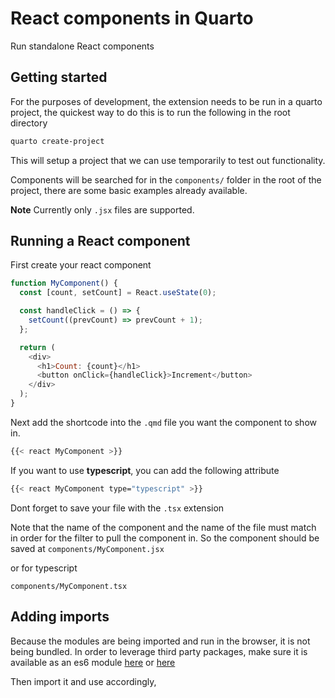 # React components in Quarto

Run standalone React components

## Getting started

For the purposes of development, the extension needs to be run in a quarto project, the quickest way to do this is to run the following in the root directory

``` bash
quarto create-project
```

This will setup a project that we can use temporarily to test out functionality.

Components will be searched for in the `components/` folder in the root of the project, there are some basic examples already available.

**Note** Currently only `.jsx` files are supported.

## Running a React component

First create your react component


``` javascript
function MyComponent() {
  const [count, setCount] = React.useState(0);

  const handleClick = () => {
    setCount((prevCount) => prevCount + 1);
  };

  return (
    <div>
      <h1>Count: {count}</h1>
      <button onClick={handleClick}>Increment</button>
    </div>
  );
}
```

Next add the shortcode into the `.qmd` file you want the component to show in.

``` bash
{{< react MyComponent >}}
```

If you want to use **typescript**, you can add the following attribute

``` bash
{{< react MyComponent type="typescript" >}}
```

Dont forget to save your file with the `.tsx` extension

Note that the name of the component and the name of the file must match in order for the filter to pull the component in. So the component should be saved at `components/MyComponent.jsx`

or for typescript

`components/MyComponent.tsx`

## Adding imports

Because the modules are being imported and run in the browser, it is not being bundled. In order to leverage third party packages, make sure it is available as an es6 module [here](https://www.jsdelivr.com/esm) or [here](https://esm.run)

Then import it and use accordingly, 

